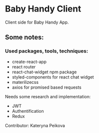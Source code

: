 # Baby Handy Client
Client side for Baby Handy App.
## Some notes:

### Used packages, tools, techniques:
  + create-react-app
  + react router
  + react-chat-widget npm package
  + styled-components for react chat widget
  + materilizecss
  + axios for promised based requests

Needs some research and implementation:
  + JWT
  + Authentification
  + Redux

Contributor: Kateryna Peikova
